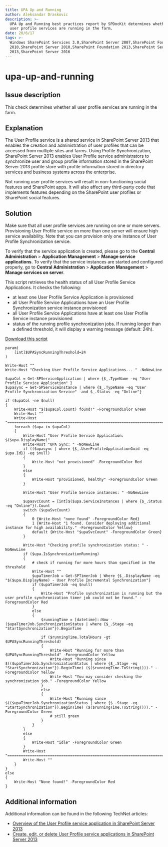 ```yaml
---
title: UPA Up and Running
author: Aleksandar Draskovic
description: >-
  UPA Up and Running best practices report by SPDocKit determines whether all
  user profile services are running in the farm.
date: 20/6/17
tags: >-
  Windows SharePoint Services 3.0,SharePoint Server 2007,SharePoint Foundation
  2010,SharePoint Server 2010,SharePoint Foundation 2013,SharePoint Server
  2013,SharePoint Server 2016
---
```


# upa-up-and-running

## Issue description

This check determines whether all user profile services are running in the farm.

## Explanation

The User Profile service is a shared service in SharePoint Server 2013 that enables the creation and administration of user profiles that can be accessed from multiple sites and farms. Using Profile Synchronization, SharePoint Server 2013 enables User Profile service administrators to synchronize user and group profile information stored in the SharePoint Server 2013 profile store with profile information stored in directory services and business systems across the enterprise.

Not running user profile services will result in non-functioning social features and SharePoint apps. It will also affect any third-party code that implements features depending on the SharePoint user profiles or SharePoint social features.

## Solution

Make sure that all user profile services are running on one or more servers. Provisioning User Profile service on more than one server will ensure high service availability. Note that you can provision only one instance of User Profile Synchronization service.

To verify that the service application is created, please go to the **Central Administration** &gt; **Application Management** &gt; **Manage service applications**. To verify that the service instances are started and configured properly, go to **Central Administration** &gt; **Application Management** &gt; **Manage services on server**.

This script retrieves the health status of all User Profile Service Applications. It checks the following:

* at least one User Profile Service Application is provisioned
* all User Profile Service Applications have an User Profile Synchronization service instance provisioned
* all User Profile Service Applications have at least one User Profile Service instance provisioned
* status of the running profile synchronization jobs. If running longer than a defined threshold, it will display a warning message \(default: 24h\).

[Download this script](../_assets/Get-BPUPAStatus.7z)

```text
param(
    [int]$UPASyncRunningThreshold=24
)

Write-Host ""
Write-Host "Checking User Profile Service Applications... " -NoNewLine

$upaCol = Get-SPServiceApplication | where {$_.TypeName -eq "User Profile Service Application" }
$upasync = Get-SPServiceInstance | where {$_.TypeName -eq "User Profile Synchronization Service" -and $_.Status -eq "Online"}

if ($upaCol -ne $null)
{
    Write-Host "$($upaCol.Count) found!" -ForegroundColor Green
    Write-Host ""
    Write-Host "========================================================================="
    foreach ($upa in $upaCol)
    {
        Write-Host "User Profile Service Application: $($upa.DisplayName)"
        Write-Host "UPA Sync: " -NoNewLine
        if (($upasync | where {$_.UserProfileApplicationGuid -eq $upa.Id}) -eq $null)
        {
            Write-Host "not provisioned" -ForegroundColor Red
        }
        else
        {
            Write-Host "provisioned, healthy" -ForegroundColor Green
        }

        Write-Host "User Profile Service instances: " -NoNewLine

        $upasvcCount = [int]$($upa.ServiceInstances | where {$_.Status -eq "Online"}).Count
        switch ($upaSvcCount)
        {
            0 {Write-Host "none found" -ForegroundColor Red}
            1 {Write-Host "1 found. Consider deploying additional instance for high availability." -ForegroundColor Yellow}
            default {Write-Host "$upaSvcCount" -ForegroundColor Green}
        }

        Write-Host "Checking profile synchronization status: " -NoNewLine
        if ($upa.IsSynchronizationRunning)
        {
            # check if running for more hours than specified in the threshold
            Write-Host ""
            $upaTimerJob = Get-SPTimerJob | Where {$_.DisplayName -eq "$($upa.DisplayName) - User Profile Incremental Synchronization"}
            if ($upaTimerJob -eq $null)
            {
                Write-Host "Profile synchronization is running but the user profile synchronization timer job could not be found." -ForegroundColor Red
            }
            else
            {
                $runningTime = [datetime]::Now - ($upaTimerJob.SynchronizationStatus | where {$_.Stage -eq "StartSynchronization"}).BeginTime

                if ($runningTime.TotalHours -gt $UPASyncRunningThreshold)
                {
                    Write-Host "Running for more than $UPASyncRunningThreshold" -ForegroundColor Yellow
                    Write-Host "Running since $(($upaTimerJob.SynchronizationStatus | where {$_.Stage -eq "StartSynchronization"}).BeginTime) ($($runningTime.ToString()))." -ForegroundColor Yellow
                    Write-Host "You may consider checking the synchronization job." -ForegroundColor Yellow
                }
                else
                {
                    Write-Host "Running since $(($upaTimerJob.SynchronizationStatus | where {$_.Stage -eq "StartSynchronization"}).BeginTime) ($($runningTime.ToString()))." -ForegroundColor Green
                    # still green
                }
            }
        }
        else
        {
            Write-Host "idle" -ForegroundColor Green
        }
        Write-Host "========================================================================="
        Write-Host ""
    }
}
else
{
    Write-Host "None found!" -ForegroundColor Red
}
```

## Additional information

Additional information can be found in the following TechNet articles:

* [Overview of the User Profile service application in SharePoint Server 2013](https://technet.microsoft.com/en-us/library/ee662538.aspx)
* [Create, edit, or delete User Profile service applications in SharePoint Server 2013](https://technet.microsoft.com/en-us/library/ee721052.aspx)

